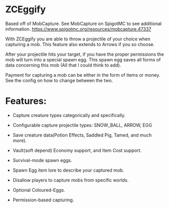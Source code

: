 # ZCEggify
Based off of MobCapture.
See MobCapture on SpigotMC to see additional information. 
https://www.spigotmc.org/resources/mobcapture.47337

With ZCEggify you are able to throw a projectile of your choice when capturing a mob. This feature also extends to Arrows if you so choose.

After your projectile hits your target, if you have the proper permissions the mob will turn into a special spawn egg. This spawn egg saves all forms of data concerning this mob (All that I could think to add).

Payment for capturing a mob can be either in the form of items or money. See the config on how to change between the two.

# Features:

-  Capture creature types categorically and specifically.
  
-  Configurable capture projectile types: SNOW_BALL, ARROW, EGG
  
-  Save creature data(Potion Effects, Saddled Pig, Tamed, and much more).
  
-  Vault(soft depend) Economy support, and Item Cost support.
  
-  Survival-mode spawn eggs.
  
-  Spawn Egg item lore to describe your captured mob.
  
-  Disallow players to capture mobs from specific worlds.
  
-  Optional Coloured-Eggs.
  
-  Permission-based capturing.
  
